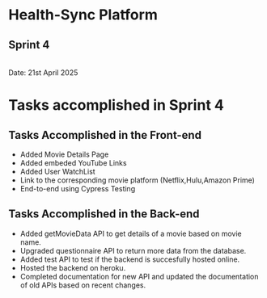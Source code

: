 <h1>Health-Sync Platform</h1>
<h2>Sprint 4</h2> <br>
Date: 21st April 2025
<br>

<h1>Tasks accomplished in Sprint 4</h1>


<h2>Tasks Accomplished in the Front-end</h2>

- Added Movie Details Page
- Added embeded YouTube Links
- Added User WatchList
- Link to the corresponding movie platform (Netflix,Hulu,Amazon Prime)
- End-to-end using Cypress Testing

<h2>Tasks Accomplished in the Back-end</h2>

- Added getMovieData API to get details of a movie based on movie name.
- Upgraded questionnaire API to return more data from the database.
- Added test API to test if the backend is succesfully hosted online.
- Hosted the backend on heroku. 
- Completed documentation for new API and updated the documentation of old APIs based on recent changes. 
